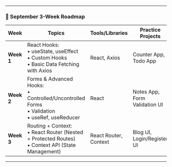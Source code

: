 

---

### 📌 September 3-Week Roadmap

| Week       | Topics                                                                                                 | Tools/Libraries       | Practice Projects             |
| ---------- | ------------------------------------------------------------------------------------------------------ | --------------------- | ----------------------------- |
| **Week 1** | React Hooks: <br>• useState, useEffect <br>• Custom Hooks <br>• Basic Data Fetching with Axios         | React, Axios          | Counter App, Todo App         |
| **Week 2** | Forms & Advanced Hooks: <br>• Controlled/Uncontrolled Forms <br>• Validation <br>• useRef, useReducer  | React                 | Notes App, Form Validation UI |
| **Week 3** | Routing + Context: <br>• React Router (Nested + Protected Routes) <br>• Context API (State Management) | React Router, Context | Blog UI, Login/Register UI    |

---
